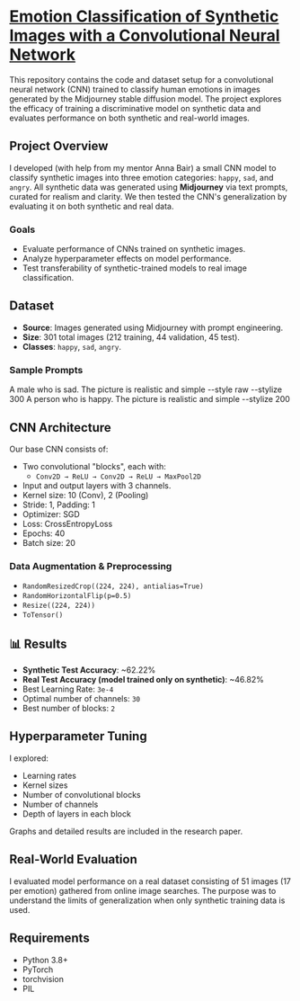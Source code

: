 # [Emotion Classification of Synthetic Images with a Convolutional Neural Network](https://www.curieuxacademicjournal.com/_files/ugd/99711c_d2bee29194e84ec083b99fbe017419b4.pdf)

This repository contains the code and dataset setup for a convolutional neural network (CNN) trained to classify human emotions in images generated by the Midjourney stable diffusion model. The project explores the efficacy of training a discriminative model on synthetic data and evaluates performance on both synthetic and real-world images.

## Project Overview

I developed (with help from my mentor Anna Bair) a small CNN model to classify synthetic images into three emotion categories: `happy`, `sad`, and `angry`. All synthetic data was generated using **Midjourney** via text prompts, curated for realism and clarity. We then tested the CNN's generalization by evaluating it on both synthetic and real data.

### Goals
- Evaluate performance of CNNs trained on synthetic images.
- Analyze hyperparameter effects on model performance.
- Test transferability of synthetic-trained models to real image classification. 

## Dataset

- **Source**: Images generated using Midjourney with prompt engineering.
- **Size**: 301 total images (212 training, 44 validation, 45 test).
- **Classes**: `happy`, `sad`, `angry`.

### Sample Prompts
A male who is sad. The picture is realistic and simple --style raw --stylize 300
A person who is happy. The picture is realistic and simple --stylize 200

## CNN Architecture

Our base CNN consists of:
- Two convolutional "blocks", each with:
  - `Conv2D → ReLU → Conv2D → ReLU → MaxPool2D`
- Input and output layers with 3 channels.
- Kernel size: 10 (Conv), 2 (Pooling)
- Stride: 1, Padding: 1
- Optimizer: SGD
- Loss: CrossEntropyLoss
- Epochs: 40
- Batch size: 20

### Data Augmentation & Preprocessing
- `RandomResizedCrop((224, 224), antialias=True)`
- `RandomHorizontalFlip(p=0.5)`
- `Resize((224, 224))`
- `ToTensor()`

## 📊 Results

- **Synthetic Test Accuracy**: ~62.22%
- **Real Test Accuracy (model trained only on synthetic)**: ~46.82%
- Best Learning Rate: `3e-4`
- Optimal number of channels: `30`
- Best number of blocks: `2`

## Hyperparameter Tuning

I explored:
- Learning rates
- Kernel sizes
- Number of convolutional blocks
- Number of channels
- Depth of layers in each block

Graphs and detailed results are included in the research paper.

## Real-World Evaluation

I evaluated model performance on a real dataset consisting of 51 images (17 per emotion) gathered from online image searches. The purpose was to understand the limits of generalization when only synthetic training data is used.

## Requirements

- Python 3.8+
- PyTorch
- torchvision
- PIL
